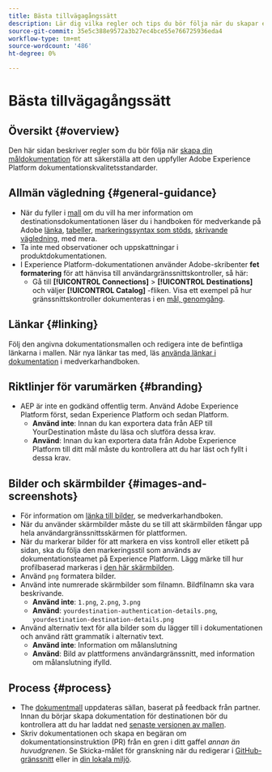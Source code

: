 ```yaml
---
title: Bästa tillvägagångssätt
description: Lär dig vilka regler och tips du bör följa när du skapar en dokumentationssida för målet, så att du kan vara säker på att den uppfyller Adobe Experience Platform kvalitetsstandarder för dokumentation.
source-git-commit: 35e5c388e9572a3b27ec4bce55e766725936eda4
workflow-type: tm+mt
source-wordcount: '486'
ht-degree: 0%

---
```


# Bästa tillvägagångssätt

## Översikt {#overview}

Den här sidan beskriver regler som du bör följa när [skapa din måldokumentation](./documentation-instructions.md) för att säkerställa att den uppfyller Adobe Experience Platform dokumentationskvalitetsstandarder.

## Allmän vägledning {#general-guidance}

* När du fyller i [mall](./self-service-template.md) om du vill ha mer information om destinationsdokumentationen läser du i handboken för medverkande på Adobe [länka](https://experienceleague.adobe.com/docs/contributor/contributor-guide/writing-essentials/linking.html?lang=en), [tabeller](https://experienceleague.adobe.com/docs/contributor/contributor-guide/writing-essentials/markdown.html?lang=en#tables), [markeringssyntax som stöds](https://experienceleague.adobe.com/docs/contributor/contributor-guide/writing-essentials/markdown.html?lang=en), [skrivande vägledning](https://experienceleague.adobe.com/docs/contributor/contributor-guide/writing-essentials/general-writing-guidance.html?lang=en), med mera.
* Ta inte med observationer och uppskattningar i produktdokumentationen.
* I Experience Platform-dokumentationen använder Adobe-skribenter **fet formatering** för att hänvisa till användargränssnittskontroller, så här:
   * Gå till **[!UICONTROL Connections]** > **[!UICONTROL Destinations]** och väljer **[!UICONTROL Catalog]** -fliken. Visa ett exempel på hur gränssnittskontroller dokumenteras i en [mål, genomgång](https://experienceleague.adobe.com/docs/experience-platform/destinations/ui/activate/activate-batch-profile-destinations.html?lang=en#select-destination).

## Länkar {#linking}

Följ den angivna dokumentationsmallen och redigera inte de befintliga länkarna i mallen. När nya länkar tas med, läs [använda länkar i dokumentation](https://experienceleague.adobe.com/docs/contributor/contributor-guide/writing-essentials/linking.html?lang=en) i medverkarhandboken.

## Riktlinjer för varumärken {#branding}

* AEP är inte en godkänd offentlig term. Använd Adobe Experience Platform först, sedan Experience Platform och sedan Platform.
   * **Använd inte**: Innan du kan exportera data från AEP till YourDestination måste du läsa och slutföra dessa krav.
   * **Använd**: Innan du kan exportera data från Adobe Experience Platform till ditt mål måste du kontrollera att du har läst och fyllt i dessa krav.

## Bilder och skärmbilder {#images-and-screenshots}

* För information om [länka till bilder](https://experienceleague.adobe.com/docs/contributor/contributor-guide/writing-essentials/markdown.html?lang=en#images), se medverkarhandboken.
* När du använder skärmbilder måste du se till att skärmbilden fångar upp hela användargränssnittsskärmen för plattformen.
* När du markerar bilder för att markera en viss kontroll eller etikett på sidan, ska du följa den markeringsstil som används av dokumentationsteamet på Experience Platform. Lägg märke till hur profilbaserad markeras i [den här skärmbilden](/help/destinations/catalog/cloud-storage/amazon-s3.md#export-type-frequency).
* Använd `png` formatera bilder.
* Använd inte numrerade skärmbilder som filnamn. Bildfilnamn ska vara beskrivande.
   * **Använd inte**: `1.png`, `2.png`, `3.png`
   * **Använd**: `yourdestination-authentication-details.png`, `yourdestination-destination-details.png`
* Använd alternativ text för alla bilder som du lägger till i dokumentationen och använd rätt grammatik i alternativ text.
   * **Använd inte**: Information om målanslutning
   * **Använd**: Bild av plattformens användargränssnitt, med information om målanslutning ifylld.

## Process {#process}

* The [dokumentmall](./self-service-template.md) uppdateras sällan, baserat på feedback från partner. Innan du börjar skapa dokumentation för destinationen bör du kontrollera att du har laddat ned [senaste versionen av mallen](/help/destinations/destination-sdk/docs-framework/assets/yourdestination-template.zip).
* Skriv dokumentationen och skapa en begäran om dokumentationsinstruktion (PR) från en gren i ditt gaffel *annan än huvudgrenen*. Se Skicka-målet för granskning när du redigerar i [GitHub-gränssnitt](./use-github-interface-to-create-documentation.md#submit-review) eller in [din lokala miljö](./work-in-local-environment.md#submit-review).